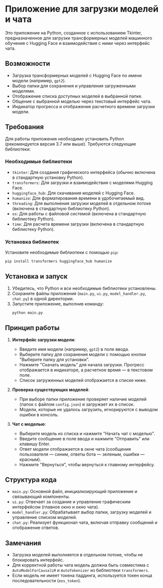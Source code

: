 # Приложение для загрузки моделей и чата

Это приложение на Python, созданное с использованием Tkinter, предназначенное для загрузки трансформерных моделей машинного обучения с Hugging Face и взаимодействия с ними через интерфейс чата.

## Возможности
- Загрузка трансформерных моделей с Hugging Face по имени модели (например, `gpt2`).
- Выбор папки для сохранения и управления загруженными моделями.
- Отображение списка доступных моделей в выбранной папке.
- Общение с выбранной моделью через текстовый интерфейс чата.
- Индикатор прогресса и отображение расчетного времени загрузки модели.

## Требования
Для работы приложения необходимо установить Python (рекомендуется версия 3.7 или выше). Требуются следующие библиотеки:

### Необходимые библиотеки
- `tkinter`: Для создания графического интерфейса (обычно включена в стандартную установку Python).
- `transformers`: Для загрузки и взаимодействия с моделями Hugging Face.
- `huggingface_hub`: Для скачивания моделей с Hugging Face.
- `humanize`: Для форматирования времени в удобочитаемый вид.
- `threading`: Для выполнения загрузки моделей в отдельном потоке (включена в стандартную библиотеку Python).
- `os`: Для работы с файловой системой (включена в стандартную библиотеку Python).
- `time`: Для расчета времени загрузки (включена в стандартную библиотеку Python).

### Установка библиотек
Установите необходимые библиотеки с помощью `pip`:
```bash
pip install transformers huggingface_hub humanize
```

## Установка и запуск
1. Убедитесь, что Python и все необходимые библиотеки установлены.
2. Сохраните файлы приложения (`main.py`, `ui.py`, `model_handler.py`, `chat.py`) в одной директории.
3. Запустите приложение, выполнив команду:
   ```bash
   python main.py
   ```

## Принцип работы
1. **Интерфейс загрузки модели**:
   - Введите имя модели (например, `gpt2`) в поле ввода.
   - Выберите папку для сохранения модели с помощью кнопки "Выберите папку для установки".
   - Нажмите "Скачать модель" для начала загрузки. Прогресс отображается в индикаторе, а расчетное время — в текстовом поле.
   - Список загруженных моделей отображается в списке ниже.

2. **Проверка существующих моделей**:
   - При выборе папки приложение проверяет наличие моделей (папок с файлом `config.json`) и загружает их в список.
   - Модели, которые не удалось загрузить, игнорируются с выводом ошибки в консоль.

3. **Чат с моделью**:
   - Выберите модель из списка и нажмите "Начать чат с моделью".
   - Введите сообщение в поле ввода и нажмите "Отправить" или клавишу Enter.
   - Ответ модели отображается в окне чата (сообщения пользователя — синим, ответы бота — зеленым, ошибки — красным).
   - Нажмите "Вернуться", чтобы вернуться к главному интерфейсу.

## Структура кода
- `main.py`: Основной файл, инициализирующий приложение и связывающий компоненты.
- `ui.py`: Отвечает за создание и управление графическим интерфейсом (главное окно и окно чата).
- `model_handler.py`: Обрабатывает выбор папки, загрузку моделей и управление списком моделей.
- `chat.py`: Реализует функционал чата, включая отправку сообщений и отображение ответов.

## Замечания
- Загрузка моделей выполняется в отдельном потоке, чтобы не блокировать интерфейс.
- Для корректной работы чата модель должна быть совместима с `AutoModelForCausalLM` и `AutoTokenizer` из библиотеки `transformers`.
- Если модель не имеет токена паддинга, используется токен конца последовательности (`eos_token`).